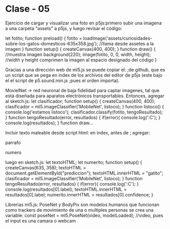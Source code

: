 # Clase - 05


Ejercicio de cargar y visualizar una foto en p5js:primero subir una imagena a una carpeta "assets" a p5js, y luego revisar el código:

let fotito;
function preload() {
  fotito = loadImage('assets/curiosidades-sobre-los-gatos-domesticos-635x358.jpg');  //llama desde assetes a la imagen
}
function setup() {
  createCanvas(400, 400);
}
function draw() {  //muestra imagen
  background(220);
  image(fotito, 0, 0, width, height);  //width y height comprimen la imagen al espacio designado del código
}

Gracias a una dirección web de ml5.js se puede copiar el: <script src="https://unpkg.com/ml5@0.12.2/dist/ml5.min.js" type="text/javascript"></script> ;de github, que es un script que se pega en index de los archivos del editor de p5js (este bajo el el script de p5.sound.min.js ;pues el orden importa).

MovielNet -> red neuronal de baja fidelidad para captar imagenes, tal que está diseñada para aparatos electrónicos transportables.
Entonces, agregar al sketch.js:
let clasificador;
function setup() {
  createCanvas(400, 400); 
  clasificador = ml5.imageClassifier('MobileNet', listoco);
}
function listoco() {
  console.log('estamos listoco');
  clasificador.classify(fotito, tengoResultado);
}
function tengoResultado(error, resultados) {
  if(error){
    console.log(':C');
  }
  console.log(resultados);
}
function draw...

Incluir texto maleable desde script html:
en index, antes de  <script src="sketch.js"></script> ; agregar:
<p id="prediccion">parrafo</p>
<p id="numero">numero</p>
luego en sketch.js:
let textoHTML;
let numerito;
function setup() {
  createCanvas(635, 358); 
  textoHTML = document.getElementById("prediccion");
  textoHTML.innerHTML = "gatito";
  clasificador = ml5.imageClassifier('MobileNet', listoco);
  }
function tengoResultado(error, resultados) {
  if(error){
    console.log(':C');
  }
  console.log(resultados[0].label);
  textoHTML.innerHTML = resultados[0].label;
  numerito.innerHTML = resultados[0].confidence;
}

Librerias ml5.js:
PoseNet y BodyPix son modelos humanos que funcionan como trackers de movimiento de una o multiples personas
se crea una variable: const poseNet = ml5.PoseNet(video, modelLoaded); //video, pues el input es una camara o webcam
